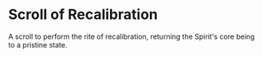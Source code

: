 # Scroll of Recalibration

A scroll to perform the rite of recalibration, returning the Spirit's core being to a pristine state.
